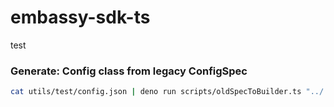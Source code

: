 # embassy-sdk-ts

test

### Generate: Config class from legacy ConfigSpec

```sh
cat utils/test/config.json | deno run scripts/oldSpecToBuilder.ts "../../config/mod.ts" |deno fmt -  > utils/test/output.ts
```
